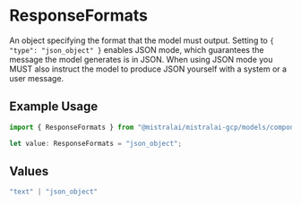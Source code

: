 # ResponseFormats

An object specifying the format that the model must output. Setting to `{ "type": "json_object" }` enables JSON mode, which guarantees the message the model generates is in JSON. When using JSON mode you MUST also instruct the model to produce JSON yourself with a system or a user message.

## Example Usage

```typescript
import { ResponseFormats } from "@mistralai/mistralai-gcp/models/components";

let value: ResponseFormats = "json_object";
```

## Values

```typescript
"text" | "json_object"
```